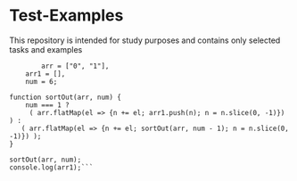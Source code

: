 # Test-Examples
This repository is intended for study purposes and contains only selected tasks and examples

```let n = '',
		arr = ["0", "1"],
    arr1 = [],
    num = 6;

function sortOut(arr, num) {
	num === 1 ?
  	 ( arr.flatMap(el => {n += el; arr1.push(n); n = n.slice(0, -1)}) ) :
   ( arr.flatMap(el => {n += el; sortOut(arr, num - 1); n = n.slice(0, -1)}) );
}

sortOut(arr, num);
console.log(arr1);```

